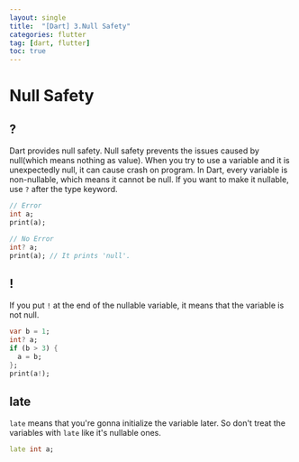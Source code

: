 ```yaml
---
layout: single
title:  "[Dart] 3.Null Safety"
categories: flutter
tag: [dart, flutter]
toc: true
---
```


# Null Safety  
## ?
Dart provides null safety. Null safety prevents the issues caused by null(which means nothing as value).
When you try to use a variable and it is unexpectedly null, it can cause crash on program.
In Dart, every variable is non-nullable, which means it cannot be null.
If you want to make it nullable, use `?` after the type keyword.  
```dart
// Error
int a;
print(a);
```
```dart
// No Error
int? a;
print(a); // It prints 'null'.
```
## !
If you put `!` at the end of the nullable variable, it means that the variable is not null.
```dart
var b = 1;
int? a;
if (b > 3) {
  a = b;
};
print(a!);
```
## late
`late` means that you're gonna initialize the variable later.
So don't treat the variables with `late` like it's nullable ones.
```dart
late int a;
```
